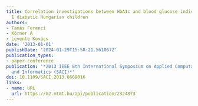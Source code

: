 ```yaml
---
title: Correlation investigations between HbA1c and blood glucose indicators on type
  1 diabetic Hungarian children
authors:
- Tamás Ferenci
- Körner A
- Levente Kovács
date: '2013-01-01'
publishDate: '2024-01-29T15:58:21.561067Z'
publication_types:
- paper-conference
publication: '*2013 IEEE 8th International Symposium on Applied Computational Intelligence
  and Informatics (SACI)*'
doi: 10.1109/SACI.2013.6609016
links:
- name: URL
  url: https://m2.mtmt.hu/api/publication/2324873
---
```

